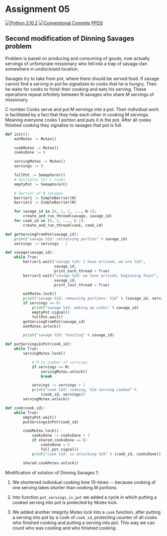 # Assignment 05

[![Python 3.10.2](https://img.shields.io/badge/python-3.10.2-blue.svg)](https://www.python.org/downloads/release/python-3102/)
[![Conventional Commits](https://img.shields.io/badge/Conventional%20Commits-1.0.0-blue.svg)](https://conventionalcommits.org)
[PPDS](https://uim.fei.stuba.sk/predmet/i-ppds/)

## Second modification of Dinning Savages problem

Problem is based on producing and consuming of goods, now actually servings of unfortunate missionary who fell into a trap of savaga clan somewhere in undisclosed location.

Savages try to take from pot, where there should be served food. If savage cannot find a serving in pot he signalizes to cooks that he is hungry. Then he waits for cooks to finish their cooking and eats his serving. These operations repeat infinitely between N savages who share M servings of missionary.

C number Cooks serve and put M servings into a pot. Their individual work is facilitated by a fact that they help each other in cooking M servings. Meaning everyone cooks 1 portion and puts it in the pot. After all cooks finished cooking they signalize to savages that pot is full.

```python
def init():
    eatMutex := Mutex()

    cookMutex := Mutex()
    cooksDone := 0

    servingMutex := Mutex()
    servings := 0

    fullPot := Semaphore(0)
    # multiplex for C cooks
    emptyPot := Semaphore(C)

    # barrier of N savages
    barrier1 := SimpleBarrier(N)
    barrier2 := SimpleBarrier(N)

    for savage_id in [0, 1, 2, ..., N-1]:
        create_and_run_thread(savage, savage_id)
    for cook_id in [0, 1, ..., C-1]:
        create_and_run_thread(cook, cook_id)

def getServingFromPot(savage_id):
    print("savage %2d: retreiving portion" % savage_id)
    servings := servings - 1

def savage(savage_id):
    while True:
        barrier1.wait("savage %2d: I have arrived, we are %2d",
                      savage_id,
                      print_each_thread = True)
        barrier2.wait("savage %2d: we have arrived, beginning feast",
                      savage_id,
                      print_last_thread = True)

        eatMutex.lock()
        print("savage %2d: remaining portions: %2d" % (savage_id, servings))
        if servings == 0:
            print("savage %2d: waking up cooks" % savage_id)
            emptyPot.signal()
            fullPot.wait()
        getServingFromPot(savage_id)
        eatMutex.unlock()

        print("savage %2d: feasting" % savage_id)

def putServingsInPot(cook_id):
    while True:
        servingMutex.lock()

            # M is number of servings
            if servings == M:
                servingMutex.unlock()
                break

            servings := servings + 1
            print("cook %2d: cooking, %2d serving cooked" %
                (cook_id, servings))
        servingMutex.unlock()

def cook(cook_id):
    while True:
        emptyPot.wait()
        putServingsInPot(cook_id)

        cookMutex.lock()
            cooksDone := cooksDone + 1
            if shared.cooksDone == C:
                cooksDone = 0
                full_pot.signal()
            print("cook %2d: is unlocking %2d" % (cook_id, cooksDone))

        shared.cookMutex.unlock()
```

Modification of solution of Dinning Savages 1:
1. We shortened individual cooking time 10-times -- because cooking of one serving takes shorter than cooking M portions.

2. Into function `put_servings_in_pot` we added a cycle in which putting a cooked serving into pot is protected by Mutex lock.

3. We added another integrity Mutex lock into a `cook` function, after putting a serving into pot by a cook of `cook_id`, protecting counter of all cooks who finished cooking and putting a serving into pot. This way we can count who was cooking and who finished cooking.